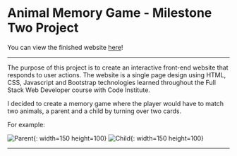 # Animal Memory Game - Milestone Two Project

You can view the finished website [here](https://lawlessxd.github.io/animal-game/index.html)!

***

The purpose of this project is to create an interactive front-end website that responds to user actions. The website is a single page design using HTML, CSS, Javascript and Bootstrap technologies learned throughout the Full Stack Web Developer course with Code Institute.

I decided to create a memory game where the player would have to match two animals, a parent and a child by turning over two cards. 

For example:

![Parent](https://github.com/LawlessXD/animal-game/blob/master/assets/images/cow.png "Cow"){: width=150 height=100}
![Child](https://github.com/LawlessXD/animal-game/blob/master/assets/images/calf.png "Calf"){: width=150 height=100}

***


